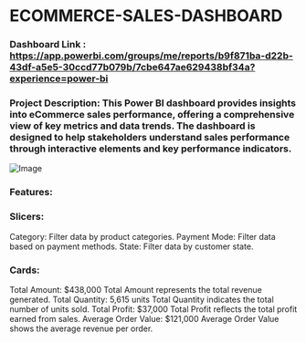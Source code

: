# ECOMMERCE-SALES-DASHBOARD

### Dashboard Link : https://app.powerbi.com/groups/me/reports/b9f871ba-d22b-43df-a5e5-30ccd77b079b/7cbe647ae629438bf34a?experience=power-bi

### Project Description: This Power BI dashboard provides insights into eCommerce sales performance, offering a comprehensive view of key metrics and data trends. The dashboard is designed to help stakeholders understand sales performance through interactive elements and key performance indicators.

![Image ](https://github.com/user-attachments/assets/7876687e-d3af-47e4-b01d-f2eac6b63ecb)

### Features:

### Slicers:
Category: Filter data by product categories. 
Payment Mode: Filter data based on payment methods.
State: Filter data by customer state.

### Cards:
Total Amount: $438,000 Total    Amount represents the total revenue generated.
Total Quantity: 5,615 units     Total Quantity indicates the total number of units sold.
Total Profit: $37,000           Total Profit reflects the total profit earned from sales.
Average Order Value: $121,000   Average Order Value shows the average revenue per order.





